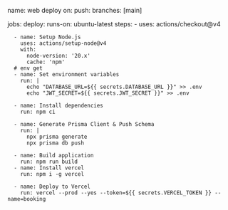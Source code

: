 name: web deploy
on:
push:
branches: [main]

jobs:
deploy:
runs-on: ubuntu-latest
steps: - uses: actions/checkout@v4

      - name: Setup Node.js
        uses: actions/setup-node@v4
        with:
          node-version: '20.x'
          cache: 'npm'
      # env get
      - name: Set environment variables
        run: |
          echo "DATABASE_URL=${{ secrets.DATABASE_URL }}" >> .env
          echo "JWT_SECRET=${{ secrets.JWT_SECRET }}" >> .env

      - name: Install dependencies
        run: npm ci

      - name: Generate Prisma Client & Push Schema
        run: |
          npx prisma generate
          npx prisma db push

      - name: Build application
        run: npm run build
      - name: Install vercel
        run: npm i -g vercel

      - name: Deploy to Vercel
        run: vercel --prod --yes --token=${{ secrets.VERCEL_TOKEN }} --name=booking
